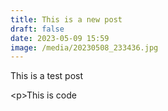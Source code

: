 ```yaml
---
title: This is a new post
draft: false
date: 2023-05-09 15:59
image: /media/20230508_233436.jpg
---
```

T﻿his is a test post



<﻿p>This is code</p>